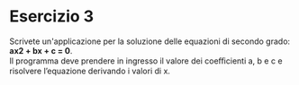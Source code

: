 # Esercizio 3

Scrivete un'applicazione per la soluzione delle equazioni di secondo grado: __ax2 + bx + c = 0__.   
Il programma deve prendere in ingresso il valore dei coeﬃcienti a, b e c e risolvere l’equazione derivando i valori di x.